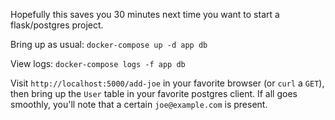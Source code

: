 Hopefully this saves you 30 minutes next time you want to start a flask/postgres project.

Bring up as usual: `docker-compose up -d app db`

View logs: `docker-compose logs -f app db`

Visit `http://localhost:5000/add-joe` in your favorite browser (or `curl` a `GET`), then bring up the `User` table in your favorite postgres client. If all goes smoothly, you'll note that a certain `joe@example.com` is present.
